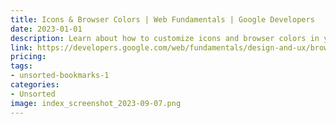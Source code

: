 ```yaml
---
title: Icons & Browser Colors | Web Fundamentals | Google Developers
date: 2023-01-01
description: Learn about how to customize icons and browser colors in your web applications with this guide from Google Developers.
link: https://developers.google.com/web/fundamentals/design-and-ux/browser-customization/
pricing: 
tags: 
- unsorted-bookmarks-1 
categories: 
- Unsorted 
image: index_screenshot_2023-09-07.png
---
```

